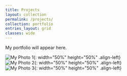 ```yaml
---
title: Projects
layout: collection
permalink: /projects/
collection: portfolio
entries_layout: grid
classes: wide
---
```


My portfolio will appear here.  
  
![My Photo 1](/assets/images/DSCF6661.JPG){: width="50%" height="50%" .align-left}  
![My Photo 2](/assets/images/DSCF6669.JPG){: width="50%" height="50%" .align-left}  
![My Photo 3](/assets/images/DSCF7177.JPG){: width="50%" height="50%" .align-left}  
